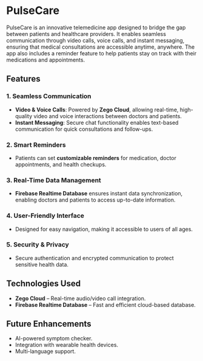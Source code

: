 # PulseCare  

PulseCare is an innovative telemedicine app designed to bridge the gap between patients and healthcare providers. It enables seamless communication through video calls, voice calls, and instant messaging, ensuring that medical consultations are accessible anytime, anywhere. The app also includes a reminder feature to help patients stay on track with their medications and appointments.  

## Features  

### 1. **Seamless Communication**  
- **Video & Voice Calls**: Powered by **Zego Cloud**, allowing real-time, high-quality video and voice interactions between doctors and patients.  
- **Instant Messaging**: Secure chat functionality enables text-based communication for quick consultations and follow-ups.  

### 2. **Smart Reminders**  
- Patients can set **customizable reminders** for medication, doctor appointments, and health checkups.  

### 3. **Real-Time Data Management**  
- **Firebase Realtime Database** ensures instant data synchronization, enabling doctors and patients to access up-to-date information.  

### 4. **User-Friendly Interface**  
- Designed for easy navigation, making it accessible to users of all ages.  

### 5. **Security & Privacy**  
- Secure authentication and encrypted communication to protect sensitive health data.  

## Technologies Used  
- **Zego Cloud** – Real-time audio/video call integration.  
- **Firebase Realtime Database** – Fast and efficient cloud-based database.   

## Future Enhancements  
- AI-powered symptom checker.  
- Integration with wearable health devices.  
- Multi-language support.  
